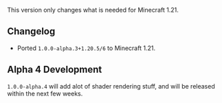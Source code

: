 This version only changes what is needed for Minecraft 1.21.

## Changelog  
- Ported `1.0.0-alpha.3+1.20.5/6` to Minecraft 1.21.    

## Alpha 4 Development  
`1.0.0-alpha.4` will add alot of shader rendering stuff, and will be released within the next few weeks.  
